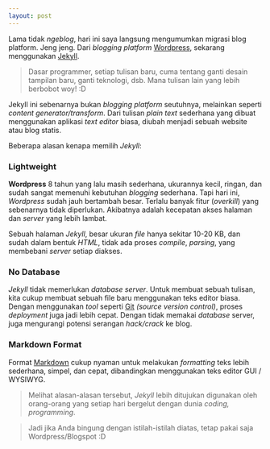 ```yaml
---
layout: post
---
```


Lama tidak _ngeblog_, hari ini saya langsung mengumumkan migrasi blog platform. Jeng jeng. Dari _blogging platform_ [Wordpress](http://wordpress.org), sekarang menggunakan [Jekyll](http://jekyllrb.com).

> Dasar programmer, setiap tulisan baru, cuma tentang ganti desain tampilan baru, ganti teknologi, dsb. Mana tulisan lain yang lebih berbobot woy! :D

Jekyll ini sebenarnya bukan _blogging platform_ seutuhnya, melainkan seperti _content generator/transform_. Dari tulisan _plain text_ sederhana yang dibuat menggunakan aplikasi _text editor_ biasa, diubah menjadi sebuah website atau blog statis.

Beberapa alasan kenapa memilih _Jekyll_:

### Lightweight
**Wordpress** 8 tahun yang lalu masih sederhana, ukurannya kecil, ringan, dan sudah sangat memenuhi kebutuhan _blogging_ sederhana. Tapi hari ini, _Wordpress_ sudah jauh bertambah besar. Terlalu banyak fitur (_overkill_) yang sebenarnya tidak diperlukan. Akibatnya adalah kecepatan akses halaman dan _server_ yang lebih lambat.

Sebuah halaman _Jekyll_, besar ukuran _file_ hanya sekitar 10-20 KB, dan sudah dalam bentuk _HTML_, tidak ada proses _compile_, _parsing_, yang membebani _server_ setiap diakses.

### No Database
_Jekyll_ tidak memerlukan _database server_. Untuk membuat sebuah tulisan, kita cukup membuat sebuah file baru menggunakan teks editor biasa. Dengan menggunakan _tool_ seperti [Git](http://git-scm.com) _(source version control)_, proses _deployment_ juga jadi lebih cepat. Dengan tidak memakai _database_ server, juga mengurangi potensi serangan _hack/crack_ ke blog.

### Markdown Format
Format [Markdown](https://help.github.com/articles/markdown-basics/) cukup nyaman untuk melakukan _formatting_ teks lebih sederhana, simpel, dan cepat, dibandingkan menggunakan teks editor GUI / WYSIWYG.

> Melihat alasan-alasan tersebut, _Jekyll_ lebih ditujukan digunakan oleh orang-orang yang setiap hari bergelut dengan dunia _coding, programming_.

> Jadi jika Anda bingung dengan istilah-istilah diatas, tetap pakai saja Wordpress/Blogspot :D

